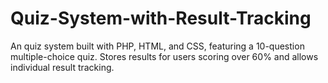 # Quiz-System-with-Result-Tracking
An quiz system built with PHP, HTML, and CSS, featuring a 10-question multiple-choice quiz. Stores results for users scoring over 60% and allows individual result tracking.
